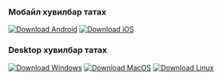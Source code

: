 ### Мобайл хувилбар татах

[![Download Android](https://raw.githubusercontent.com/tamgapoker/tamgapoker.github.io/master/images/android-64.png "Download Android")](https://drive.google.com/file/d/1ybqROktvTGBapz8DSPsAZip1bKsmDFsM/view?usp=sharing "Download Android")
[![Download iOS](https://raw.githubusercontent.com/tamgapoker/tamgapoker.github.io/master/images/ios-64.png "Download iOS")](https://drive.google.com/file/d/1ybqROktvTGBapz8DSPsAZip1bKsmDFsM/view?usp=sharing "Download iOS")

### Desktop хувилбар татах

[![Download Windows](https://raw.githubusercontent.com/tamgapoker/tamgapoker.github.io/master/images/windows-64.png "Download Windows")](https://drive.google.com/file/d/1ybqROktvTGBapz8DSPsAZip1bKsmDFsM/view?usp=sharing "Download Windows")
[![Download MacOS](https://raw.githubusercontent.com/tamgapoker/tamgapoker.github.io/master/images/macos-64.png "Download MacOS")](https://drive.google.com/file/d/1ybqROktvTGBapz8DSPsAZip1bKsmDFsM/view?usp=sharing "Download MacOS")
[![Download Linux](https://raw.githubusercontent.com/tamgapoker/tamgapoker.github.io/master/images/linux-64.png "Download Linux")](https://drive.google.com/file/d/1S7rnoCoYAkpe357-5TR3oWFVhZ6dkvPT/view?usp=sharing "Download Linux")



